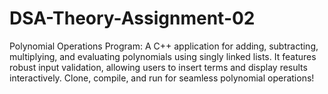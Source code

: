 # DSA-Theory-Assignment-02
Polynomial Operations Program: A C++ application for adding, subtracting, multiplying, and evaluating polynomials using singly linked lists. It features robust input validation, allowing users to insert terms and display results interactively. Clone, compile, and run for seamless polynomial operations!
